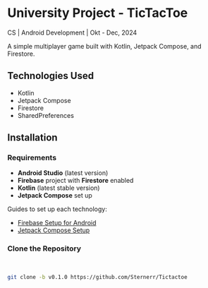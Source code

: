 # University Project - TicTacToe

CS | Android Development | Okt - Dec, 2024

A simple multiplayer game built with Kotlin, Jetpack Compose, and Firestore.

## Technologies Used
  - Kotlin
  - Jetpack Compose
  - Firestore
  - SharedPreferences

## Installation

### Requirements
- **Android Studio** (latest version)  
- **Firebase** project with **Firestore** enabled  
- **Kotlin** (latest stable version)  
- **Jetpack Compose** set up
  
Guides to set up each technology:
  - [Firebase Setup for Android](https://firebase.google.com/docs/android/setup)
  - [Jetpack Compose Setup](https://developer.android.com/jetpack/compose/setup)

### Clone the Repository

<br/>

```bash
git clone -b v0.1.0 https://github.com/Sternerr/Tictactoe
```

</div>
